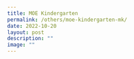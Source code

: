 ```yaml
---
title: MOE Kindergarten
permalink: /others/moe-kindergarten-mk/
date: 2022-10-20
layout: post
description: ""
image: ""
---
```




